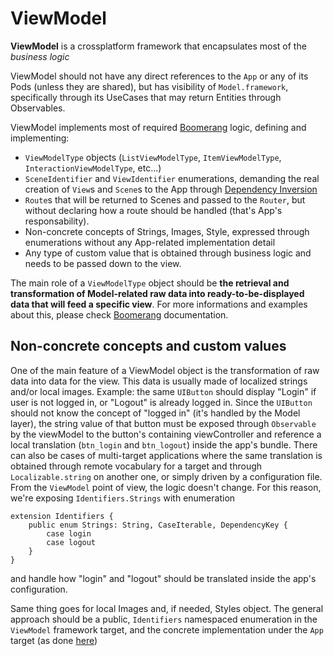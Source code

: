 # ViewModel

**ViewModel** is a crossplatform framework that encapsulates most of the *business logic*

ViewModel should not have any direct references to the `App` or any of its Pods (unless they are shared), but has visibility of `Model.framework`, specifically through its UseCases that may return Entities through Observables.

ViewModel implements most of required [Boomerang](https://github.com/synesthesia-it/Boomerang) logic, defining and implementing: 

- `ViewModelType` objects (`ListViewModelType`, `ItemViewModelType`, `InteractionViewModelType`, etc...)
- `SceneIdentifier` and `ViewIdentifier` enumerations, demanding the real creation of `View`s and `Scene`s to the App through [Dependency Inversion](injection.md)
- `Route`s that will be returned to Scenes and passed to the `Router`, but without declaring how a route should be handled (that's App's responsability).
- Non-concrete concepts of Strings, Images, Style, expressed through enumerations without any App-related implementation detail
- Any type of custom value that is obtained through business logic and needs to be passed down to the view.

The main role of a `ViewModelType` object should be **the retrieval and transformation of Model-related raw data into ready-to-be-displayed data that will feed a specific view**. For more informations and examples about this, please check [Boomerang](https://github.com/synesthesia-it/Boomerang) documentation. 

## Non-concrete concepts and custom values

One of the main feature of a ViewModel object is the transformation of raw data into data for the view. This data is usually made of localized strings and/or local images. Example: the same `UIButton` should display "Login" if user is not logged in, or "Logout" is already logged in. Since the `UIButton` should not know the concept of "logged in" (it's handled by the Model layer), the string value of that button must be exposed through `Observable` by the viewModel to the button's containing viewController and reference a local translation (`btn_login` and `btn_logout`) inside the app's bundle. There can also be cases of multi-target applications where the same translation is obtained through remote vocabulary for a target and through `Localizable.string` on another one, or simply driven by a configuration file. From the `ViewModel` point of view, the logic doesn't change. For this reason, we're exposing `Identifiers.Strings` with enumeration

```
extension Identifiers {
    public enum Strings: String, CaseIterable, DependencyKey {
        case login
        case logout
    }
}
```
and handle how "login" and "logout" should be translated inside the app's configuration.

Same thing goes for local Images and, if needed, Styles object. The general approach should be a public, `Identifiers` namespaced enumeration in the `ViewModel` framework target, and the concrete implementation under the `App` target (as done [here](../Sources/App/Configuration/Strings.swift))

